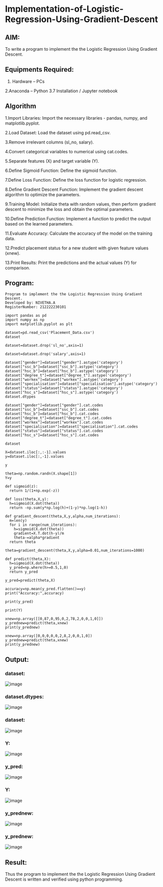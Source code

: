 # Implementation-of-Logistic-Regression-Using-Gradient-Descent

## AIM:

To write a program to implement the the Logistic Regression Using Gradient Descent.

## Equipments Required:

1. Hardware – PCs
 
2.Anaconda – Python 3.7 Installation / Jupyter notebook

## Algorithm

1.Import Libraries: Import the necessary libraries - pandas, numpy, and matplotlib.pyplot.

2.Load Dataset: Load the dataset using pd.read_csv.

3.Remove irrelevant columns (sl_no, salary).

4.Convert categorical variables to numerical using cat.codes.

5.Separate features (X) and target variable (Y).

6.Define Sigmoid Function: Define the sigmoid function.

7.Define Loss Function: Define the loss function for logistic regression.

8.Define Gradient Descent Function: Implement the gradient descent algorithm to optimize the parameters.

9.Training Model: Initialize theta with random values, then perform gradient descent to minimize the loss and obtain the optimal parameters.

10.Define Prediction Function: Implement a function to predict the output based on the learned parameters.

11.Evaluate Accuracy: Calculate the accuracy of the model on the training data.

12.Predict placement status for a new student with given feature values (xnew).

13.Print Results: Print the predictions and the actual values (Y) for comparison.

## Program:
```
Program to implement the the Logistic Regression Using Gradient Descent.
Developed by: NIVETHA.A
RegisterNumber: 212222230101

import pandas as pd
import numpy as np
import matplotlib.pyplot as plt

dataset=pd.read_csv('Placement_Data.csv')
dataset

dataset=dataset.drop('sl_no',axis=1)

dataset=dataset.drop('salary',axis=1)

dataset["gender"]=dataset["gender"].astype('category')
dataset["ssc_b"]=dataset["ssc_b"].astype('category')
dataset["hsc_b"]=dataset["hsc_b"].astype('category')
dataset["degree_t"]=dataset["degree_t"].astype('category')
dataset["workex"]=dataset["workex"].astype('category')
dataset["specialisation"]=dataset["specialisation"].astype('category')
dataset["status"]=dataset["status"].astype('category')
dataset["hsc_s"]=dataset["hsc_s"].astype('category')
dataset.dtypes

dataset["gender"]=dataset["gender"].cat.codes
dataset["ssc_b"]=dataset["ssc_b"].cat.codes
dataset["hsc_b"]=dataset["hsc_b"].cat.codes
dataset["degree_t"]=dataset["degree_t"].cat.codes
dataset["workex"]=dataset["workex"].cat.codes
dataset["specialisation"]=dataset["specialisation"].cat.codes
dataset["status"]=dataset["status"].cat.codes
dataset["hsc_s"]=dataset["hsc_s"].cat.codes

dataset

X=dataset.iloc[:,:-1].values
y=dataset.iloc[:,-1].values

y

theta=np.random.randn(X.shape[1])
Y=y

def sigmoid(z):
  return 1/(1+np.exp(-z))

def loss(theta,X,y):
  h=sigmoid(X.dot(theta))
  return -np.sum(y*np.log(h)+(1-y)*np.log(1-h))

def gradient_descent(theta,X,y,alpha,num_iterations):
  m=len(y)
  for i in range(num_iterations):
    h=sigmoid(X.dot(theta))
    gradient=X.T.dot(h-y)/m
    theta-=alpha*gradient
  return theta

theta=gradient_descent(theta,X,y,alpha=0.01,num_iterations=1000)

def predict(theta,X):
  h=sigmoid(X.dot(theta))
  y_pred=np.where(h>=0.5,1,0)
  return y_pred
  
y_pred=predict(theta,X)

accuracy=np.mean(y_pred.flatten()==y)
print("Accuracy:",accuracy)

print(y_pred)

print(Y)

xnew=np.array([[0,87,0,95,0,2,78,2,0,0,1,0]])
y_prednew=predict(theta,xnew)
print(y_prednew)

xnew=np.array([0,0,0,0,0,2,8,2,0,0,1,0])
y_prednew=predict(theta,xnew)
print(y_prednew)

```
## Output:

### dataset:

![image](https://github.com/nivetharajaa/-Implementation-of-Logistic-Regression-Using-Gradient-Descent/assets/120543388/f7eeb360-1ac4-4ef9-b7b0-236b251b621a)

### dataset.dtypes:

![image](https://github.com/nivetharajaa/-Implementation-of-Logistic-Regression-Using-Gradient-Descent/assets/120543388/cd51c145-9382-40c0-9ece-b6a39c6233ee)

### dataset:

![image](https://github.com/nivetharajaa/-Implementation-of-Logistic-Regression-Using-Gradient-Descent/assets/120543388/2fd09172-51e1-48a7-a6a7-597c93babe80)

### Y:

![image](https://github.com/nivetharajaa/-Implementation-of-Logistic-Regression-Using-Gradient-Descent/assets/120543388/8743119f-81fd-4228-8c73-a68506898072)

### y_pred:

![image](https://github.com/nivetharajaa/-Implementation-of-Logistic-Regression-Using-Gradient-Descent/assets/120543388/24fce9de-486e-4f59-a445-500f8aa89654)

### Y:

![image](https://github.com/nivetharajaa/-Implementation-of-Logistic-Regression-Using-Gradient-Descent/assets/120543388/83de6cd0-cf6f-42bb-9487-266e31259b84)

### y_prednew:

![image](https://github.com/nivetharajaa/-Implementation-of-Logistic-Regression-Using-Gradient-Descent/assets/120543388/2913235e-2a67-4167-9562-87f9564b6702)

### y_prednew:

![image](https://github.com/nivetharajaa/-Implementation-of-Logistic-Regression-Using-Gradient-Descent/assets/120543388/0295688c-0f3c-4ef3-af99-198bcda05a19)

## Result:
Thus the program to implement the the Logistic Regression Using Gradient Descent is written and verified using python programming.

